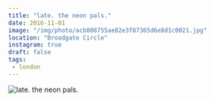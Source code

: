 ```yaml
---
title: "late. the neon pals."
date: 2016-11-01
image: "/img/photo/acb808755ae82e3f87365d6e8d1c0021.jpg"
location: "Broadgate Circle"
instagram: true
draft: false
tags:
 - london
---
```


![late. the neon pals.](/img/photo/acb808755ae82e3f87365d6e8d1c0021.jpg)
